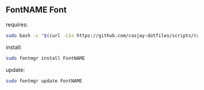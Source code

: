 ## FontNAME Font  
    
requires:    
```bash
sudo bash -c "$(curl -LSs https://github.com/casjay-dotfiles/scripts/raw/master/install.sh)" 
```  
install:
```bash
sudo fontmgr install FontNAME
```
update:
```bash
sudo fontmgr update FontNAME
```

